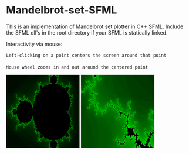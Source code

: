 # Mandelbrot-set-SFML

This is an implementation of Mandelbrot set plotter in C++ SFML. Include the SFML dll's in the root directory if your SFML is statically linked.

Interactivity via mouse: 
	
	Left-clicking on a point centers the screen around that point

	Mouse wheel zooms in and out around the centered point

<img src="mandset.png" width = "200" height = "200"/>  <img src="zoomed.png" width = "200" height = "200"/>
